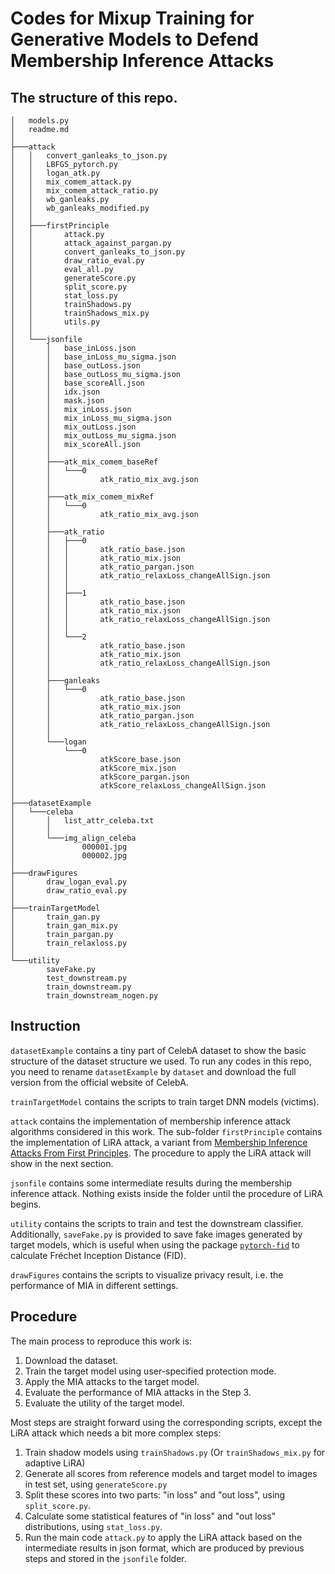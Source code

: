 # Codes for Mixup Training for Generative Models to Defend Membership Inference Attacks

## The structure of this repo.

```
│   models.py
│   readme.md
│
├───attack
│   │   convert_ganleaks_to_json.py
│   │   LBFGS_pytorch.py
│   │   logan_atk.py
│   │   mix_comem_attack.py
│   │   mix_comem_attack_ratio.py
│   │   wb_ganleaks.py
│   │   wb_ganleaks_modified.py
│   │
│   ├───firstPrinciple
│   │       attack.py
│   │       attack_against_pargan.py
│   │       convert_ganleaks_to_json.py
│   │       draw_ratio_eval.py
│   │       eval_all.py
│   │       generateScore.py
│   │       split_score.py
│   │       stat_loss.py
│   │       trainShadows.py
│   │       trainShadows_mix.py
│   │       utils.py
│   │
│   └───jsonfile
│       │   base_inLoss.json
│       │   base_inLoss_mu_sigma.json
│       │   base_outLoss.json
│       │   base_outLoss_mu_sigma.json
│       │   base_scoreAll.json
│       │   idx.json
│       │   mask.json
│       │   mix_inLoss.json
│       │   mix_inLoss_mu_sigma.json
│       │   mix_outLoss.json
│       │   mix_outLoss_mu_sigma.json
│       │   mix_scoreAll.json
│       │
│       ├───atk_mix_comem_baseRef
│       │   └───0
│       │           atk_ratio_mix_avg.json
│       │
│       ├───atk_mix_comem_mixRef
│       │   └───0
│       │           atk_ratio_mix_avg.json
│       │
│       ├───atk_ratio
│       │   ├───0
│       │   │       atk_ratio_base.json
│       │   │       atk_ratio_mix.json
│       │   │       atk_ratio_pargan.json
│       │   │       atk_ratio_relaxLoss_changeAllSign.json
│       │   │
│       │   ├───1
│       │   │       atk_ratio_base.json
│       │   │       atk_ratio_mix.json
│       │   │       atk_ratio_relaxLoss_changeAllSign.json
│       │   │
│       │   └───2
│       │           atk_ratio_base.json
│       │           atk_ratio_mix.json
│       │           atk_ratio_relaxLoss_changeAllSign.json
│       │
│       ├───ganleaks
│       │   └───0
│       │           atk_ratio_base.json
│       │           atk_ratio_mix.json
│       │           atk_ratio_pargan.json
│       │           atk_ratio_relaxLoss_changeAllSign.json
│       │
│       └───logan
│           └───0
│                   atkScore_base.json
│                   atkScore_mix.json
│                   atkScore_pargan.json
│                   atkScore_relaxLoss_changeAllSign.json
│
├───datasetExample
│   └───celeba
│       │   list_attr_celeba.txt
│       │
│       └───img_align_celeba
│               000001.jpg
│               000002.jpg
│
├───drawFigures
│       draw_logan_eval.py
│       draw_ratio_eval.py
│
├───trainTargetModel
│       train_gan.py
│       train_gan_mix.py
│       train_pargan.py
│       train_relaxloss.py
│
└───utility
        saveFake.py
        test_downstream.py
        train_downstream.py
        train_downstream_nogen.py
```

## Instruction

`datasetExample` contains a tiny part of CelebA dataset to show the basic structure of the dataset structure we used. 
To run any codes in this repo, you need to rename `datasetExample` by `dataset` and download the full version from the official website of CelebA. 

`trainTargetModel` contains the scripts to train target DNN models (victims). 

`attack` contains the implementation of membership inference attack algorithms considered in this work.
The sub-folder `firstPrinciple` contains the implementation of LiRA attack, a variant from [Membership Inference Attacks From First Principles](https://ieeexplore.ieee.org/document/9833649). 
The procedure to apply the LiRA attack will show in the next section.

`jsonfile` contains some intermediate results during the membership inference attack. Nothing exists inside the folder until the procedure of LiRA begins.

`utility` contains the scripts to train and test the downstream classifier. Additionally, `saveFake.py` is provided to save fake images generated by target models, which is useful when using the package [`pytorch-fid`](https://github.com/mseitzer/pytorch-fid) to calculate Fréchet Inception Distance (FID).

`drawFigures` contains the scripts to visualize privacy result, i.e. the performance of MIA in different settings.

## Procedure
The main process to reproduce this work is:
1. Download the dataset.
2. Train the target model using user-specified protection mode. 
3. Apply the MIA attacks to the target model.
4. Evaluate the performance of MIA attacks in the Step 3.
5. Evaluate the utility of the target model.

Most steps are straight forward using the corresponding scripts, except the LiRA attack which needs a bit more complex steps:
1. Train shadow models using `trainShadows.py` (Or `trainShadows_mix.py` for adaptive LiRA)
2. Generate all scores from reference models and target model to images in test set, using `generateScore.py`
3. Split these scores into two parts: "in loss" and "out loss", using `split_score.py`. 
4. Calculate some statistical features of "in loss" and "out loss" distributions, using `stat_loss.py`. 
5. Run the main code `attack.py` to apply the LiRA attack based on the intermediate results in json format, which are produced by previous steps and stored in the `jsonfile` folder.